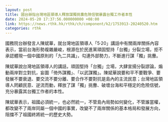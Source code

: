 ```yaml
---
layout: post
title: 國台辦指台灣地區領導人釋放謀獨挑釁危險信號暴露台獨工作者本性
date: 2024-05-20 17:37:56.000000000 +08:00
link: https://news.rthk.hk/rthk/ch/component/k2/1753913-20240520.htm
categories: rthk
---
```


國務院台辦發言人陳斌華，就台灣地區領導人「5·20」講話中有關兩岸關係內容表示，當前台海形勢複雜嚴峻，根源在於民進黨頑固堅持「台獨」分裂立場，拒不承認體現一個中國原則的「九二共識」，勾連外部勢力，不斷進行謀「獨」挑釁。

陳斌華說台灣地區領導人的講話，頑固堅持「台獨」立場，大肆宣揚分裂謬論，煽動兩岸對立對抗，妄圖「倚外謀獨」、「以武謀獨」。陳斌華說要和平不要戰爭、要發展不要衰退、要交流不要分離、要合作不要對抗是島內的主流民意；台灣地區領導人罔顧民意、逆流而動，釋放了謀「獨」挑釁、破壞台海和平穩定的危險信號，充分暴露其台獨工作者的本性。

陳斌華表示，祖國必須統一，也必然統一，不管島內局勢如何變化，不管誰當權，都改變不了兩岸同屬一個中國的事實，改變不了兩岸關係的基本格局和發展方向，阻擋不了祖國終將統一的歷史大勢。
